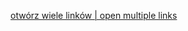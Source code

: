[otwórz wiele linków | open multiple links](https://web.archive.org/web/20181219055901/https://www.openmultipleurl.com/)
